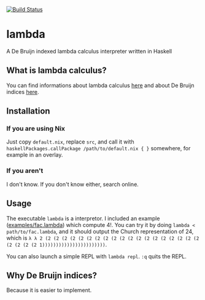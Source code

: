 [![Build Status](https://travis-ci.org/luc65r/lambda.svg?branch=master)](https://travis-ci.org/luc65r/lambda)

# lambda

A De Bruijn indexed lambda calculus interpreter written in Haskell


## What is lambda calculus?

You can find informations about lambda calculus [here](https://en.wikipedia.org/wiki/Lambda_calculus)
and about De Bruijn indices [here](https://en.wikipedia.org/wiki/De_Bruijn_index).


## Installation

### If you are using Nix

Just copy `default.nix`, replace `src`, and call it with
`haskellPackages.callPackage /path/to/default.nix { }` somewhere, for example in an overlay.

### If you aren't

I don't know. If you don't know either, search online.


## Usage

The executable `lambda` is a interpretor.
I included an example ([examples/fac.lambda](examples/fac.lambda)) which compute 4!.
You can try it by doing `lambda < path/to/fac.lambda`, and it should output the Church representation of 24,
which is `λ λ 2 (2 (2 (2 (2 (2 (2 (2 (2 (2 (2 (2 (2 (2 (2 (2 (2 (2 (2 (2 (2 (2 (2 (2 1)))))))))))))))))))))))`.

You can also launch a simple REPL with `lambda repl`.
`:q` quits the REPL.


## Why De Bruijn indices?

Because it is easier to implement.
